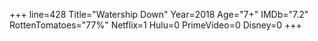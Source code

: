 +++
line=428
Title="Watership Down"
Year=2018
Age="7+"
IMDb="7.2"
RottenTomatoes="77%"
Netflix=1
Hulu=0
PrimeVideo=0
Disney=0
+++

